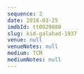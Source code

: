 ```yaml
---
sequence: 2
date: 2018-03-25
imdbId: tt0029080
slug: kid-galahad-1937
venue: null
venueNotes: null
medium: TCM
mediumNotes: null
---
```


